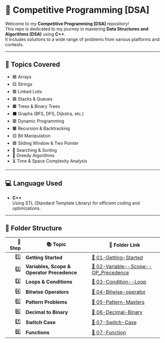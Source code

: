 # 🚀 Competitive Programming [DSA]

Welcome to my **Competitive Programming [DSA]** repository!  
This repo is dedicated to my journey in mastering **Data Structures and Algorithms (DSA)** using **C++**.  
It includes solutions to a wide range of problems from various platforms and contests.

---

## 🧠 Topics Covered

- 🟦 Arrays  
- 🟨 Strings  
- 🟩 Linked Lists  
- 🟪 Stacks & Queues  
- 🟧 Trees & Binary Trees  
- ⬛ Graphs (BFS, DFS, Dijkstra, etc.)  
- 🟥 Dynamic Programming  
- 🟫 Recursion & Backtracking  
- 🟨 Bit Manipulation  
- 🟦 Sliding Window & Two Pointer  
- 🔷 Searching & Sorting  
- 📌 Greedy Algorithms  
- ⏳ Time & Space Complexity Analysis  

---

## 💻 Language Used

- **C++**  
  Using STL (Standard Template Library) for efficient coding and optimizations.

---

## 📁 Folder Structure

| 🧩 Step | 📚 Topic                                   | 📁 Folder Link                                                                |
|--------:|--------------------------------------------|-------------------------------------------------------------------------------|
|    1️⃣  | **Getting Started**                        | [📂 01-Getting-Started](./01-Getting-Started)                                 |
|    2️⃣  | **Variables, Scope & Operator Precedence** | [📂 02-Variable--Scope--OP_Precedence](./02-Variable--Scope--OP_Precedence)  |
|    3️⃣  | **Loops & Conditions**                     | [📂 03-Condition--Loop](./03-Condition--Loop)                                 |
|    4️⃣  | **Bitwise Operators**                      | [📂 04-Bitwise-operator](./04-Bitwise-operator)                               |
|    5️⃣  | **Pattern Problems**                       | [📂 05-Pattern-Masters](./05-Pattern-Masters)                                 |
|    6️⃣  | **Decimal to Binary**                      | [📂 06-Decimal-Binary](./06-Decimal-Binary)                                   |
|    7️⃣  | **Switch Case**                            | [📂 07-Switch-Case](./07-Switch-Case)                                         |
|    8️⃣  | **Functions**                              | [📂 07-Function](./07-Function)                                               |
